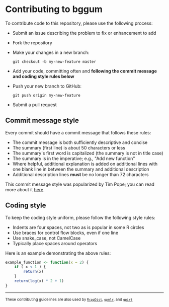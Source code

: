 # Contributing to bggum

To contribute code to this repository, please use the following process:
  - Submit an issue describing the problem to fix or enhancement to add
  - Fork the repository
  - Make your changes in a new branch:
  
      ```
      git checkout -b my-new-feature master
      ```
      
  - Add your code, committing often and **following the commit message and
    coding style rules below**
  - Push your new branch to GitHub:
  
      ```
      git push origin my-new-feature
      ```
      
  - Submit a pull request

## Commit message style

Every commit should have a commit message that follows these rules:

  - The commit message is both sufficiently descriptive and concise
  - The summary (first line) is about 50 characters or less
  - The summary's first word is capitalized (the summary is not in title case)
  - The summary is in the imperative; e.g., "Add new function"
  - Where helpful, additional explanation is added on additional lines
    with one blank line in between the summary and additional description
  - Additional description lines **must** be no longer than 72 characters
    
This commit message style was popularized by Tim Pope; you can read more
about it [here](https://tbaggery.com/2008/04/19/a-note-about-git-commit-messages.html).

## Coding style

To keep the coding style uniform, please follow the following style rules:

  - Indents are four spaces, not two as is popular in some R circles
  - Use braces for control flow blocks, even if one line
  - Use snake_case, not CamelCase
  - Typically place spaces around operators

Here is an example demonstrating the above rules:

```r
example_function <- function(x = 2) {
    if ( x < 1 ) {
        return(x)
    }
    return(log(x) * 2 + 1)
}
```

-----
<sub>These contributing guidelines are also used by [`RcppDist`](https://github.com/duckmayr/RcppDist), [`gpmlr`](https://github.com/duckmayr/gpmlr), and [`gpirt`](https://github.com/duckmayr/gpirt)</sub>

